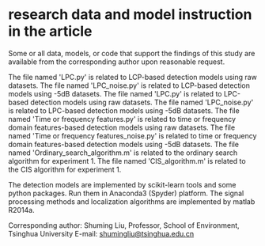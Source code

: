 # research data and model instruction in the article
Some or all data, models, or code that support the findings of this study are available from the corresponding author upon reasonable request.

The file named 'LPC.py' is related to LCP-based detection models using raw datasets. 
The file named 'LPC_noise.py' is related to LCP-based detection models using -5dB datasets. 
The file named 'LPC.py' is related to LPC-based detection models using raw datasets. 
The file named 'LPC_noise.py' is related to LPC-based detection models using -5dB datasets. 
The file named 'Time or frequency features.py' is related to time or frequency domain features-based detection models using raw datasets. 
The file named 'Time or frequency features_noise.py' is related to time or frequency domain features-based detection models using -5dB datasets.
The file named 'Ordinary_search_algorithm.m' is related to the ordinary search algorithm for experiment 1.
The file named 'CIS_algorithm.m' is related to the CIS algorithm for experiment 1.


The detection models are implemented by scikit-learn tools and some python packages. Run them in Anaconda3 (Spyder) platform. 
The signal processing methods and localization algorithms are implemented by matlab R2014a.

Corresponding author: Shuming Liu, 
Professor, School of Environment, Tsinghua University
E-mail: shumingliu@tsinghua.edu.cn
